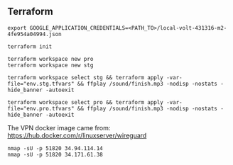 ## Terraform
```
export GOOGLE_APPLICATION_CREDENTIALS=<PATH_TO>/local-volt-431316-m2-4fe954a04994.json

terraform init

terraform workspace new pro
terraform workspace new stg

terraform workspace select stg && terraform apply -var-file="env.stg.tfvars" && ffplay /sound/finish.mp3 -nodisp -nostats -hide_banner -autoexit

terraform workspace select pro && terraform apply -var-file="env.pro.tfvars" && ffplay /sound/finish.mp3 -nodisp -nostats -hide_banner -autoexit
```

The VPN docker image came from: https://hub.docker.com/r/linuxserver/wireguard

```
nmap -sU -p 51820 34.94.114.14
nmap -sU -p 51820 34.171.61.38
```